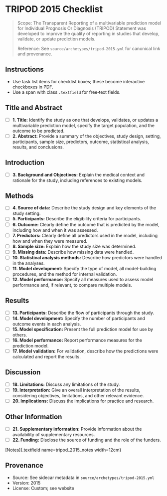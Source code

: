 # TRIPOD 2015 Checklist

> Scope: The Transparent Reporting of a multivariable prediction model for Individual Prognosis Or Diagnosis (TRIPOD) Statement was developed to improve the quality of reporting in studies that develop, validate, or update prediction models.
>
> Reference: See `source/archetypes/tripod-2015.yml` for canonical link and provenance.

## Instructions
- Use task list items for checklist boxes; these become interactive checkboxes in PDF.
- Use a span with class `.textfield` for free‑text fields.

## Title and Abstract

- [ ] **1. Title:** Identify the study as one that develops, validates, or updates a multivariable prediction model, specify the target population, and the outcome to be predicted.
- [ ] **2. Abstract:** Provide a summary of the objectives, study design, setting, participants, sample size, predictors, outcome, statistical analysis, results, and conclusions.

## Introduction

- [ ] **3. Background and Objectives:** Explain the medical context and rationale for the study, including references to existing models.

## Methods

- [ ] **4. Source of data:** Describe the study design and key elements of the study setting.
- [ ] **5. Participants:** Describe the eligibility criteria for participants.
- [ ] **6. Outcome:** Clearly define the outcome that is predicted by the model, including how and when it was assessed.
- [ ] **7. Predictors:** Clearly define all predictors used in the model, including how and when they were measured.
- [ ] **8. Sample size:** Explain how the study size was determined.
- [ ] **9. Missing data:** Describe how missing data were handled.
- [ ] **10. Statistical analysis methods:** Describe how predictors were handled in the analyses.
- [ ] **11. Model development:** Specify the type of model, all model-building procedures, and the method for internal validation.
- [ ] **12. Model performance:** Specify all measures used to assess model performance and, if relevant, to compare multiple models.

## Results

- [ ] **13. Participants:** Describe the flow of participants through the study.
- [ ] **14. Model development:** Specify the number of participants and outcome events in each analysis.
- [ ] **15. Model specification:** Present the full prediction model for use by others.
- [ ] **16. Model performance:** Report performance measures for the prediction model.
- [ ] **17. Model validation:** For validation, describe how the predictions were calculated and report the results.

## Discussion

- [ ] **18. Limitations:** Discuss any limitations of the study.
- [ ] **19. Interpretation:** Give an overall interpretation of the results, considering objectives, limitations, and other relevant evidence.
- [ ] **20. Implications:** Discuss the implications for practice and research.

## Other Information

- [ ] **21. Supplementary information:** Provide information about the availability of supplementary resources.
- [ ] **22. Funding:** Disclose the source of funding and the role of the funders.

[Notes]{.textfield name=tripod_2015_notes width=12cm}

## Provenance
- Source: See sidecar metadata in `source/archetypes/tripod-2015.yml`
- Version: 2015
- License: Custom; see website
